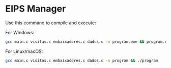 # EIPS Manager

Use this command to compile and execute:

For Windows:
```bash
gcc main.c visitas.c embaixadores.c dados.c -o program.exe && program.exe
```

For Linux/macOS:
```bash
gcc main.c visitas.c embaixadores.c dados.c -o program && ./program
```
